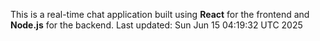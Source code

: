 This is a real-time chat application built using **React** for the frontend and **Node.js** for the backend.
Last updated: Sun Jun 15 04:19:32 UTC 2025
